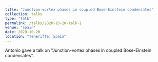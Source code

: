 ```yaml
---
title: "Junction-vortex phases in coupled Bose-Einstein condensates"
collection: talks
type: "Talk"
permalink: /talks/2020-10-20-talk-1
venue: "Spain"
date: 2020-10-20
location: "Teneriffe, Spain"
---
```


Antonio gave a talk on "Junction-vortex phases in coupled Bose-Einstein condensates".
